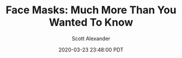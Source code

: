 ---
layout: podcast
title: "Face Masks: Much More Than You Wanted To Know"
author: Scott Alexander
description: https://slatestarcodex.com/2020/03/23/face-masks-much-more-than-you-wanted-to-know/
date: 2020-03-23 23:48:00 PDT
length: 6528417
duration: 1632
guid: face-masks-much-more-than-you-wanted-to-know
---